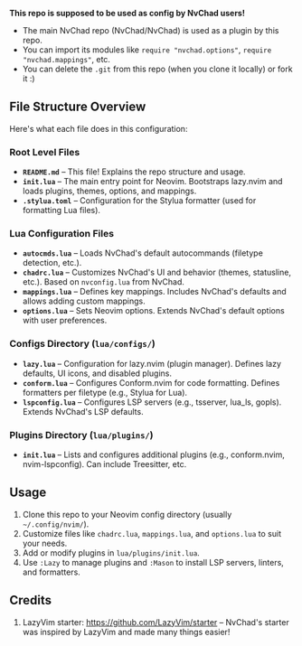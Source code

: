 **This repo is supposed to be used as config by NvChad users!**

- The main NvChad repo (NvChad/NvChad) is used as a plugin by this repo.
- You can import its modules like `require "nvchad.options"`, `require "nvchad.mappings"`, etc.
- You can delete the `.git` from this repo (when you clone it locally) or fork it :)

## File Structure Overview

Here's what each file does in this configuration:

### Root Level Files
- **`README.md`** – This file! Explains the repo structure and usage.
- **`init.lua`** – The main entry point for Neovim. Bootstraps lazy.nvim and loads plugins, themes, options, and mappings.
- **`.stylua.toml`** – Configuration for the Stylua formatter (used for formatting Lua files).

### Lua Configuration Files
- **`autocmds.lua`** – Loads NvChad's default autocommands (filetype detection, etc.).
- **`chadrc.lua`** – Customizes NvChad's UI and behavior (themes, statusline, etc.). Based on `nvconfig.lua` from NvChad.
- **`mappings.lua`** – Defines key mappings. Includes NvChad's defaults and allows adding custom mappings.
- **`options.lua`** – Sets Neovim options. Extends NvChad's default options with user preferences.

### Configs Directory (`lua/configs/`)
- **`lazy.lua`** – Configuration for lazy.nvim (plugin manager). Defines lazy defaults, UI icons, and disabled plugins.
- **`conform.lua`** – Configures Conform.nvim for code formatting. Defines formatters per filetype (e.g., Stylua for Lua).
- **`lspconfig.lua`** – Configures LSP servers (e.g., tsserver, lua_ls, gopls). Extends NvChad's LSP defaults.

### Plugins Directory (`lua/plugins/`)
- **`init.lua`** – Lists and configures additional plugins (e.g., conform.nvim, nvim-lspconfig). Can include Treesitter, etc.

## Usage
1. Clone this repo to your Neovim config directory (usually `~/.config/nvim/`).
2. Customize files like `chadrc.lua`, `mappings.lua`, and `options.lua` to suit your needs.
3. Add or modify plugins in `lua/plugins/init.lua`.
4. Use `:Lazy` to manage plugins and `:Mason` to install LSP servers, linters, and formatters.

## Credits
1) LazyVim starter: https://github.com/LazyVim/starter – NvChad's starter was inspired by LazyVim and made many things easier!

